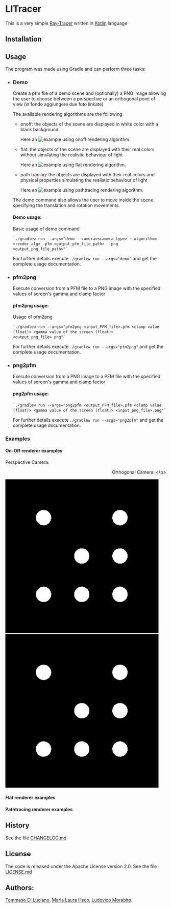 # LITracer
This is a very simple [Ray-Tracer](https://developer.nvidia.com/discover/ray-tracing#:~:text=Ray%20tracing%20is%20a%20rendering,%2C%20shadows%2C%20and%20indirect%20lighting.) written in [Kotlin](https://en.wikipedia.org/wiki/Kotlin_(programming_language)) language 

## Installation

## Usage
The program was made using Gradle and can perform three tasks:

 - ### Demo  
     
   Create a pfm file of a demo scene and (optionally) a PNG image allowing the user to choose between a perspective or an orthogonal point of view
   (in fondo aggiungere due foto linkate) 

   The available rendering algorithms are the following:
   - onoff:         the objects of the scene are displayed in white color with a black background.
   
     Here an ![example]() using onoff rendering algorithm.
     
   - flat:          the objects of the scene are displayed with their real colors without simulating the realistic behaviour of light

     Here an ![example]() using flat rendering algorithm.
   - path tracing:  the objects are displayed with their real colors and physical properties simulating the realistic behaviour of light

     Here an ![example]() using pathtracing rendering algorithm.

   The demo command also allows the user to move inside the scene specifying the translation and rotation movements.

   #### Demo usage:
   Basic usage of demo command
   
       `./gradlew run --args="demo --camera=<camera_type> --algorithm=<render_alg> -pfm <output_pfm_file_path>  -png <output_png_file_path>"`


   For further details execute `./gradlew run --args="demo"` and get the complete usage documentation.
   

   
 - ### pfm2png
      Execute conversion from a PFM file to a PNG image with the specified values of screen's gamma and clamp factor

   #### pfm2png usage:
   Usage of pfm2png
   
       `./gradlew run --args="pfm2png <input_PFM_file>.pfm <clamp value (float)> <gamma value of the screen (float)> <output_png_file>.png"`
   

   For further details execute `./gradlew run --args="pfm2png"` and get the complete usage documentation.


 - ### png2pfm
    Execute conversion from a PNG image to a PFM file with the specified values of screen's gamma and clamp factor

    #### png2pfm usage:

       `./gradlew run --args="png2pfm <output_PFM_file>.pfm <clamp value (float)> <gamma value of the screen (float)> <input_png_file>.png"`
   

   For further details execute `./gradlew run --args="png2pfm"` and get the complete usage documentation.



### Examples

#### On-Off renderer examples

<p align="left">
Perspective Camera:
</p>
<p align="right">
 Orthogonal Camera:
<\p>
 
![](Spheres.png)     ![](Spheres.png)     


#### Flat renderer examples

#### Pathtracing renderer examples


## History

See the file [CHANGELOG.md](https://github.com/TommiDL/LITracer/blob/master/CHANGELOG.md)

## License
The code is released under the Apache License version 2.0. See the file [LICENSE.md](https://github.com/TommiDL/LITracer/blob/master/LICENSE)

## Authors: 
[Tommaso Di Luciano](https://github.com/TommiDL),
[Maria Laura Ilisco](https://github.com/marialaurailisco),
[Ludovico Morabito](https://github.com/Ludovico-Morabito).
